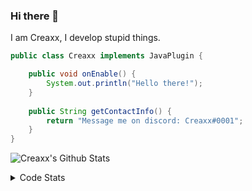 ### Hi there 👋

I am Creaxx, I develop stupid things. 

```java
public class Creaxx implements JavaPlugin {

    public void onEnable() {
        System.out.println("Hello there!");
    }
    
    public String getContactInfo() {
        return "Message me on discord: Creaxx#0001";
    }
}
```

![Creaxx's Github Stats](https://github-readme-stats.vercel.app/api?username=CreaxxOG&show_icons=true&theme=dark&count_private=true)

<details>
  <summary>Code Stats</summary>

<!--START_SECTION:waka-->
![Lines of code](https://img.shields.io/badge/From%20Hello%20World%20I%27ve%20Written-27311%20lines%20of%20code-blue)

**🐱 My GitHub Data** 

> 🏆 205 Contributions in the Year 2021
 > 
> 📦 372.3 kB Used in GitHub's Storage 
 > 
> 🚫 Not Opted to Hire
 > 
> 📜 1 Public Repository 
 > 
> 🔑 4 Private Repositories  
 > 
**I'm an Early 🐤** 

```text
🌞 Morning    23 commits     ███░░░░░░░░░░░░░░░░░░░░░░   13.61% 
🌆 Daytime    66 commits     █████████░░░░░░░░░░░░░░░░   39.05% 
🌃 Evening    75 commits     ███████████░░░░░░░░░░░░░░   44.38% 
🌙 Night      5 commits      ░░░░░░░░░░░░░░░░░░░░░░░░░   2.96%

```
📅 **I'm Most Productive on Saturday** 

```text
Monday       25 commits     ███░░░░░░░░░░░░░░░░░░░░░░   14.79% 
Tuesday      18 commits     ██░░░░░░░░░░░░░░░░░░░░░░░   10.65% 
Wednesday    20 commits     ███░░░░░░░░░░░░░░░░░░░░░░   11.83% 
Thursday     13 commits     ██░░░░░░░░░░░░░░░░░░░░░░░   7.69% 
Friday       26 commits     ███░░░░░░░░░░░░░░░░░░░░░░   15.38% 
Saturday     37 commits     █████░░░░░░░░░░░░░░░░░░░░   21.89% 
Sunday       30 commits     ████░░░░░░░░░░░░░░░░░░░░░   17.75%

```


📊 **This Week I Spent My Time On** 

```text
💬 Programming Languages: 
Java                     16 hrs 14 mins      ██████████████████████░░░   88.33% 
YAML                     1 hr 10 mins        █░░░░░░░░░░░░░░░░░░░░░░░░   6.42% 
XML                      53 mins             █░░░░░░░░░░░░░░░░░░░░░░░░   4.85% 
Other                    4 mins              ░░░░░░░░░░░░░░░░░░░░░░░░░   0.39% 
Git Config               0 secs              ░░░░░░░░░░░░░░░░░░░░░░░░░   0.01%

🔥 Editors: 
IntelliJ                 18 hrs 23 mins      █████████████████████████   100.0%

```

**I Mostly Code in Java** 

```text
Java                     4 repos             ████████████████████░░░░░   80.0% 
EJS                      1 repo              █████░░░░░░░░░░░░░░░░░░░░   20.0%

```



 Last Updated on 18/10/2021
<!--END_SECTION:waka-->
</details>
